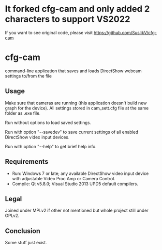 # It forked cfg-cam and only added 2 characters to support VS2022 #
If you want to see original code, please visit https://github.com/SuslikV/cfg-cam

# cfg-cam #
command-line application that saves and loads DirectShow webcam settings to/from the file

## Usage ##
Make sure that cameras are running (this application doesn't build new graph for the device).
All settings stored in cam_sett.cfg file at the same folder as .exe file.

Run without options to load saved settings.

Run with option "--savedev" to save current settings of all enabled DirectShow video input devices.

Run with option "--help" to get brief help info.

## Requirements ##
- Run: Windows 7 or late; any available DirectShow video input device with adjustable Video Proc Amp or Camera Control.
- Compile: Qt v5.8.0; Visual Studio 2013 UPD5 default compilers.

## Legal ##
Joined under MPLv2 if other not mentioned but whole project still under GPLv2.

## Conclusion ##
Some stuff just exist.
